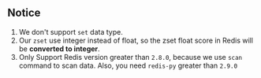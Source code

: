 ## Notice

1. We don't support `set` data type.
2. Our `zset` use integer instead of float, so the zset float score in Redis 
   will be **converted to integer**.
3. Only Support Redis version greater than  `2.8.0`, because we use `scan` command to scan data.
   Also, you need `redis-py` greater than `2.9.0`

